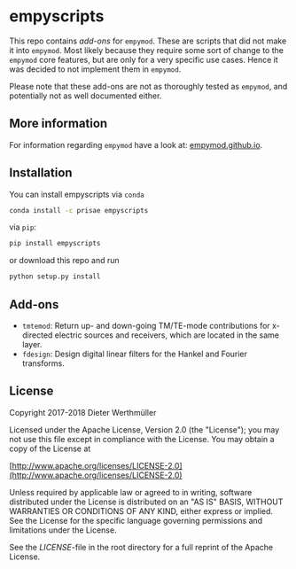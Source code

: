 # empyscripts

This repo contains *add-ons* for `empymod`. These are scripts that did not make
it into `empymod`. Most likely because they require some sort of change to the
`empymod` core features, but are only for a very specific use cases. Hence it
was decided to not implement them in `empymod`.

Please note that these add-ons are not as thoroughly tested as `empymod`, and
potentially not as well documented either.


## More information

For information regarding `empymod` have a look at:
[empymod.github.io](https://empymod.github.io).


## Installation

You can install empyscripts via `conda`

```bash
conda install -c prisae empyscripts
```

via `pip`:

```bash
pip install empyscripts
```

or download this repo and run

```bash
python setup.py install
```


## Add-ons

- `tmtemod`: Return up- and down-going TM/TE-mode contributions for x-directed
  electric sources and receivers, which are located in the same layer.
- `fdesign`: Design digital linear filters for the Hankel and Fourier
  transforms.


## License

Copyright 2017-2018 Dieter Werthmüller

Licensed under the Apache License, Version 2.0 (the "License"); you may not use
this file except in compliance with the License.  You may obtain a copy of the
License at

[http://www.apache.org/licenses/LICENSE-2.0](http://www.apache.org/licenses/LICENSE-2.0)

Unless required by applicable law or agreed to in writing, software distributed
under the License is distributed on an "AS IS" BASIS, WITHOUT WARRANTIES OR
CONDITIONS OF ANY KIND, either express or implied.  See the License for the
specific language governing permissions and limitations under the License.

See the *LICENSE*-file in the root directory for a full reprint of the Apache
License.
